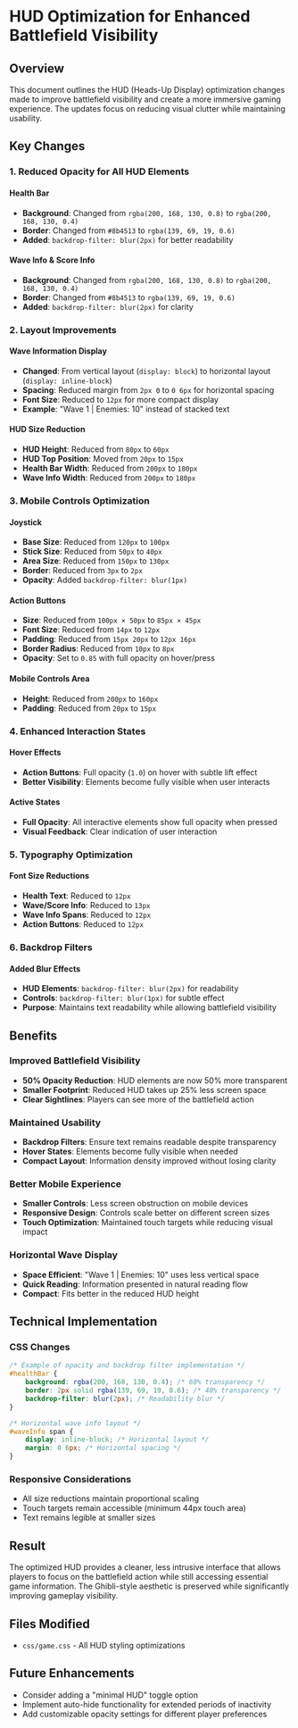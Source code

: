 # HUD Optimization for Enhanced Battlefield Visibility

## Overview
This document outlines the HUD (Heads-Up Display) optimization changes made to improve battlefield visibility and create a more immersive gaming experience. The updates focus on reducing visual clutter while maintaining usability.

## Key Changes

### 1. Reduced Opacity for All HUD Elements

#### Health Bar
- **Background**: Changed from `rgba(200, 168, 130, 0.8)` to `rgba(200, 168, 130, 0.4)`
- **Border**: Changed from `#8b4513` to `rgba(139, 69, 19, 0.6)`
- **Added**: `backdrop-filter: blur(2px)` for better readability

#### Wave Info & Score Info
- **Background**: Changed from `rgba(200, 168, 130, 0.8)` to `rgba(200, 168, 130, 0.4)`
- **Border**: Changed from `#8b4513` to `rgba(139, 69, 19, 0.6)`
- **Added**: `backdrop-filter: blur(2px)` for clarity

### 2. Layout Improvements

#### Wave Information Display
- **Changed**: From vertical layout (`display: block`) to horizontal layout (`display: inline-block`)
- **Spacing**: Reduced margin from `2px 0` to `0 6px` for horizontal spacing
- **Font Size**: Reduced to `12px` for more compact display
- **Example**: "Wave 1 | Enemies: 10" instead of stacked text

#### HUD Size Reduction
- **HUD Height**: Reduced from `80px` to `60px`
- **HUD Top Position**: Moved from `20px` to `15px`
- **Health Bar Width**: Reduced from `200px` to `180px`
- **Wave Info Width**: Reduced from `200px` to `180px`

### 3. Mobile Controls Optimization

#### Joystick
- **Base Size**: Reduced from `120px` to `100px`
- **Stick Size**: Reduced from `50px` to `40px`
- **Area Size**: Reduced from `150px` to `130px`
- **Border**: Reduced from `3px` to `2px`
- **Opacity**: Added `backdrop-filter: blur(1px)`

#### Action Buttons
- **Size**: Reduced from `100px × 50px` to `85px × 45px`
- **Font Size**: Reduced from `14px` to `12px`
- **Padding**: Reduced from `15px 20px` to `12px 16px`
- **Border Radius**: Reduced from `10px` to `8px`
- **Opacity**: Set to `0.85` with full opacity on hover/press

#### Mobile Controls Area
- **Height**: Reduced from `200px` to `160px`
- **Padding**: Reduced from `20px` to `15px`

### 4. Enhanced Interaction States

#### Hover Effects
- **Action Buttons**: Full opacity (`1.0`) on hover with subtle lift effect
- **Better Visibility**: Elements become fully visible when user interacts

#### Active States
- **Full Opacity**: All interactive elements show full opacity when pressed
- **Visual Feedback**: Clear indication of user interaction

### 5. Typography Optimization

#### Font Size Reductions
- **Health Text**: Reduced to `12px`
- **Wave/Score Info**: Reduced to `13px`
- **Wave Info Spans**: Reduced to `12px`
- **Action Buttons**: Reduced to `12px`

### 6. Backdrop Filters

#### Added Blur Effects
- **HUD Elements**: `backdrop-filter: blur(2px)` for readability
- **Controls**: `backdrop-filter: blur(1px)` for subtle effect
- **Purpose**: Maintains text readability while allowing battlefield visibility

## Benefits

### Improved Battlefield Visibility
- **50% Opacity Reduction**: HUD elements are now 50% more transparent
- **Smaller Footprint**: Reduced HUD takes up 25% less screen space
- **Clear Sightlines**: Players can see more of the battlefield action

### Maintained Usability
- **Backdrop Filters**: Ensure text remains readable despite transparency
- **Hover States**: Elements become fully visible when needed
- **Compact Layout**: Information density improved without losing clarity

### Better Mobile Experience
- **Smaller Controls**: Less screen obstruction on mobile devices
- **Responsive Design**: Controls scale better on different screen sizes
- **Touch Optimization**: Maintained touch targets while reducing visual impact

### Horizontal Wave Display
- **Space Efficient**: "Wave 1 | Enemies: 10" uses less vertical space
- **Quick Reading**: Information presented in natural reading flow
- **Compact**: Fits better in the reduced HUD height

## Technical Implementation

### CSS Changes
```css
/* Example of opacity and backdrop filter implementation */
#healthBar {
    background: rgba(200, 168, 130, 0.4); /* 60% transparency */
    border: 2px solid rgba(139, 69, 19, 0.6); /* 40% transparency */
    backdrop-filter: blur(2px); /* Readability blur */
}

/* Horizontal wave info layout */
#waveInfo span {
    display: inline-block; /* Horizontal layout */
    margin: 0 6px; /* Horizontal spacing */
}
```

### Responsive Considerations
- All size reductions maintain proportional scaling
- Touch targets remain accessible (minimum 44px touch area)
- Text remains legible at smaller sizes

## Result
The optimized HUD provides a cleaner, less intrusive interface that allows players to focus on the battlefield action while still accessing essential game information. The Ghibli-style aesthetic is preserved while significantly improving gameplay visibility.

## Files Modified
- `css/game.css` - All HUD styling optimizations

## Future Enhancements
- Consider adding a "minimal HUD" toggle option
- Implement auto-hide functionality for extended periods of inactivity
- Add customizable opacity settings for different player preferences